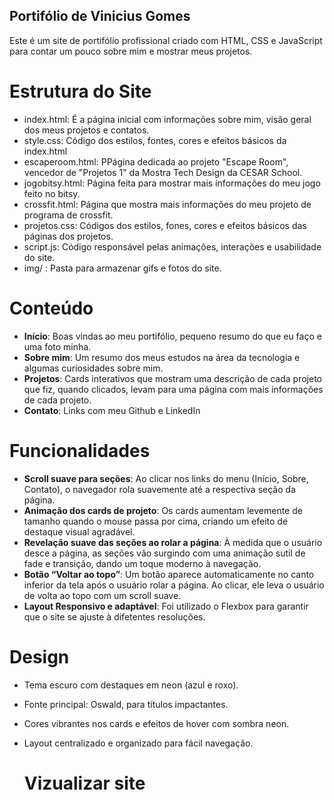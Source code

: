 ## Portifólio de Vinicius Gomes
Este é um site de portifólio profissional criado com HTML, CSS e JavaScript para contar um pouco sobre mim e mostrar meus projetos.

# Estrutura do Site
- index.html: É a página inicial com informações sobre mim, visão geral dos meus projetos e contatos.
- style.css: Código dos estilos, fontes, cores e efeitos básicos da index.html
- escaperoom.html: PPágina dedicada ao projeto "Escape Room", vencedor de "Projetos 1" da Mostra Tech Design da CESAR School.
- jogobitsy.html: Página feita para mostrar mais informações do meu jogo feito no bitsy.
- crossfit.html: Página que mostra mais informações do meu projeto de programa de crossfit.
- projetos.css: Códigos dos estilos, fones, cores e efeitos básicos das páginas dos projetos.
- script.js: Código responsável pelas animações, interações e usabilidade do site.
- img/ : Pasta para armazenar gifs e fotos do site.

# Conteúdo

- **Início**: Boas vindas ao meu portifólio, pequeno resumo do que eu faço e uma foto minha.
- **Sobre mim**: Um resumo dos meus estudos na área da tecnologia e algumas curiosidades sobre mim.
- **Projetos**: Cards interativos que mostram uma descrição de cada projeto que fiz, quando clicados, levam para uma página com mais informações de cada projeto.
- **Contato**: Links com meu Github e LinkedIn

# Funcionalidades

- **Scroll suave para seções**: Ao clicar nos links do menu (Início, Sobre, Contato), o navegador rola suavemente até a respectiva seção da página.
- **Animação dos cards de projeto**: Os cards aumentam levemente de tamanho quando o mouse passa por cima, criando um efeito de destaque visual agradável.
- **Revelação suave das seções ao rolar a página**: À medida que o usuário desce a página, as seções vão surgindo com uma animação sutil de fade e transição, dando um toque moderno à navegação.
- **Botão “Voltar ao topo”**: Um botão aparece automaticamente no canto inferior da tela após o usuário rolar a página. Ao clicar, ele leva o usuário de volta ao topo com um scroll suave.
- **Layout Responsivo e adaptável**: Foi utilizado o Flexbox para garantir que o site se ajuste à difetentes resoluções.

# Design

- Tema escuro com destaques em neon (azul e roxo).
- Fonte principal: Oswald, para títulos impactantes.
- Cores vibrantes nos cards e efeitos de hover com sombra neon.
- Layout centralizado e organizado para fácil navegação.

  # Vizualizar site
